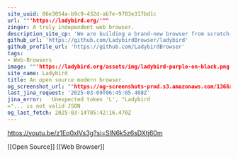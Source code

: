 ```yaml
---
site_uuid: 86e3054a-b9c9-432d-ab7e-9783e317bd1c
url: ""'https://ladybird.org/'""
zinger: A truly independent web browser.
description_site_cp: 'We are building a brand-new browser from scratch, backed by a non-profit.'
github_url: 'https://github.com/LadybirdBrowser/ladybird'
github_profile_url: 'https://github.com/LadybirdBrowser'
tags:
- Web-Browsers
image: ""'https://ladybird.org/assets/img/ladybird-purple-on-black.png'""
site_name: Ladybird
title: An open source modern browser.
og_screenshot_url: ""https://og-screenshots-prod.s3.amazonaws.com/1366x768/80/false/8653be1cd285d2660652db0e8fc6986b4101f77f6a1efca1f16701e6d430e4ac.jpeg""
last_jina_request: '2025-03-09T06:45:05.408Z'
jina_error:   Unexpected token 'L', "Ladybird
="... is not valid JSON
og_last_fetch: 2025-03-14T05:42:16.470Z
---
```


https://youtu.be/z1Eq0xlVs3g?si=SIN6k5z6sDXtj60m

[[Open Source]] [[Web Browser]]
